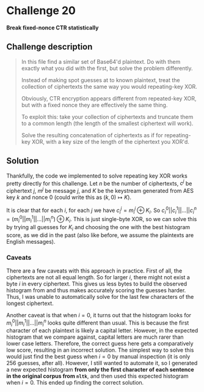 # Challenge 20

**Break fixed-nonce CTR statistically**

## Challenge description

> In this file find a similar set of Base64'd plaintext. Do with them exactly what you did with the first, but solve the problem differently.
> 
> Instead of making spot guesses at to known plaintext, treat the collection of ciphertexts the same way you would repeating-key XOR.
> 
> Obviously, CTR encryption appears different from repeated-key XOR, but with a fixed nonce they are effectively the same thing.
> 
> To exploit this: take your collection of ciphertexts and truncate them to a common length (the length of the smallest ciphertext will work).
> 
> Solve the resulting concatenation of ciphertexts as if for repeating-key XOR, with a key size of the length of the ciphertext you XOR'd.

## Solution

Thankfully, the code we implemented to solve repeating key XOR works pretty directly for this challenge. Let $n$ be the number of ciphertexts, $c^j$ be ciphertext $j$, $m^j$ be message $j$, and $K$ be the keystream generated from AES key $k$ and nonce $0$ (could write this as $(k, 0) \mapsto K$).

It is clear that for each $i$, for each $j$ we have $c_i^j = m_i^j \oplus K_i$. So $c_i^0 || c_i^1 || \ldots || c_i^n = (m_i^0 || m_i^1 || \ldots || m_i^n) \oplus K_i$. This is just single-byte XOR, so we can solve this by trying all guesses for $K_i$ and choosing the one with the best histogram score, as we did in the past (also like before, we assume the plaintexts are English messages).

### Caveats

There are a few caveats with this approach in practice. First of all, the ciphertexts are not all equal length. So for larger $i$, there might not exist a byte $i$ in every ciphertext. This gives us less bytes to build the observed histogram from and thus makes accurately scoring the guesses harder. Thus, I was unable to automatically solve for the last few characters of the longest ciphertext.

Another caveat is that when $i=0$, it turns out that the histogram looks for $m_i^0 || m_i^1 || \ldots || m_i^n$ looks quite different than usual. This is because the first character of each plaintext is likely a capital letter. However, in the expected histogram that we compare against, capital letters are much rarer than lower case letters. Therefore, the correct guess here gets a comparatively low score, resulting in an incorrect solution. The simplest way to solve this would just find the best guess when $i=0$ by manual inspection (it is only 256 guesses, after all). However, I still wanted to automate it, so I generated a new expected histogram **from only the first character of each sentence in the original corpus from `nltk`**, and then used this expected histogram when $i=0$. This ended up finding the correct solution.

